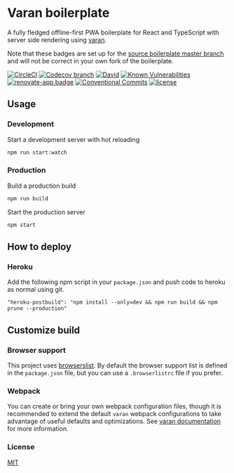 # Varan boilerplate

A fully fledged offline-first PWA boilerplate for React and TypeScript with server side rendering using [varan](https://github.com/ersims/varan).

Note that these badges are set up for the [source boilerplate master branch](https://github.com/ersims/varan-boilerplate/tree/master) and will not be correct in your own fork of the boilerplate.

[![CircleCI][circleci-image]][circleci-url]
[![Codecov branch][codecov-image]][codecov-url]
[![David][david-image]][david-url]
[![Known Vulnerabilities][snyk-image]][snyk-url]
[![renovate-app badge][renovate-image]][renovate-url]
[![Conventional Commits][conventional-commits-image]][conventional-commits-url]
[![license][license-image]][license-url]

## Usage

### Development

Start a development server with hot reloading

```bash
npm run start:watch
```

### Production

Build a production build

```bash
npm run build
```

Start the production server

```bash
npm start
```

## How to deploy

### Heroku

Add the following npm script in your `package.json` and push code to heroku as normal using git. 

```
"heroku-postbuild": "npm install --only=dev && npm run build && npm prune --production"
```

## Customize build

### Browser support

This project uses [browserslist](https://github.com/browserslist/browserslist). By default the browser support list is defined in the `package.json` file, but you can use a `.browserlistrc` file if you prefer.

### Webpack

You can create or bring your own webpack configuration files, though it is recommended to extend the default `varan` webpack configurations to take advantage of useful defaults and optimizations. See [varan documentation](https://github.com/ersims/varan) for more information.

### License

[MIT](LICENSE.md)

[circleci-url]: https://circleci.com/gh/ersims/varan-boilerplate/tree/master
[circleci-image]: https://img.shields.io/circleci/project/github/ersims/varan-boilerplate/master.svg
[codecov-url]: https://codecov.io/gh/ersims/varan-boilerplate/tree/master
[codecov-image]: https://img.shields.io/codecov/c/github/ersims/varan-boilerplate/master.svg
[david-url]: https://david-dm.org/ersims/varan-boilerplate/master
[david-image]: https://img.shields.io/david/ersims/varan-boilerplate.svg
[snyk-url]: https://snyk.io/test/github/ersims/varan-boilerplate/master
[snyk-image]: https://snyk.io/test/github/ersims/varan-boilerplate/master/badge.svg
[renovate-url]: https://renovateapp.com/
[renovate-image]: https://img.shields.io/badge/renovate-app-blue.svg
[conventional-commits-image]: https://img.shields.io/badge/Conventional%20Commits-1.0.0-yellow.svg
[conventional-commits-url]: https://conventionalcommits.org/
[license-url]: https://github.com/ersims/varan-boilerplate/blob/master/LICENSE.md
[license-image]: https://img.shields.io/github/license/ersims/varan-boilerplate.svg
